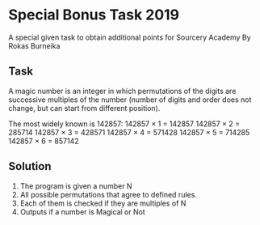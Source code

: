 # Special Bonus Task 2019
A special given task to obtain additional points for Sourcery Academy 
By Rokas Burneika

## Task
A magic number is an integer in which permutations of the digits are successive multiples of the number (number of digits and order does not change, but can start from different position).

The most widely known is 142857:
142857 × 1 = 142857
142857 × 2 = 285714
142857 × 3 = 428571
142857 × 4 = 571428
142857 × 5 = 714285
142857 × 6 = 857142

## Solution
1. The program is given a number N
2. All possible permutations that agree to defined rules.
3. Each of them is checked if they are multiples of N
4. Outputs if a number is Magical or Not
